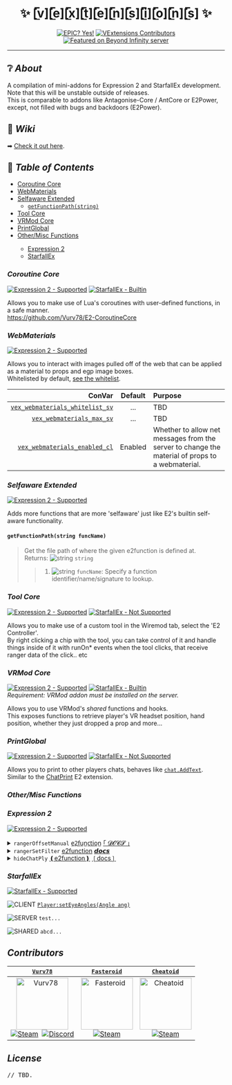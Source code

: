 <!-- TODO: Make Animated-PNG banner for VExtensions -->
<h1 align="center">&#x2728; [̲̅v][̲̅e][̲̅x][̲̅t][̲̅e][̲̅n][̲̅s][̲̅i][̲̅o][̲̅n][̲̅s] &#x2728;</h1>
<p align="center">
  <a href="https://github.com/Vurv78/VExtensions/pulse" title="EPIC? Yes!"><img src="https://img.shields.io/badge/epic%3F-yes-blue?style=for-the-badge&labelColor=303030" alt="EPIC? Yes!"></a>
  <a href="https://github.com/Vurv78/VExtensions/graphs/contributors" title="VExtensions Contributors"><img src="https://img.shields.io/github/contributors/Vurv78/VExtensions?label=AWESOME%20CONTRIBUTORS&logo=github&logoColor=white&style=for-the-badge&labelColor=303030" alt="VExtensions Contributors"></a>
  <a href="https://gmod-cheatoid.github.io/gmod-cheatoid/beyond-infinity.html" title="Featured on Beyond Infinity server" target="_blank"><img src="https://img.shields.io/badge/Featured%20Server-Beyond%20Infinity-red?style=for-the-badge&labelColor=303030&color=blue" alt="Featured on Beyond Infinity server"></a>
</p>

-----

## ❔ ***About***
A compilation of mini-addons for Expression 2 and StarfallEx development.  
Note that this will be unstable outside of releases.  
This is comparable to addons like Antagonise-Core / AntCore or E2Power, except, not filled with bugs and backdoors (E2Power).

## 📕 ***Wiki***
➡ [Check it out here](https://github.com/Vurv78/VExtensions/wiki).

## 💠 ***Table of Contents***
<p align="right">
<ul>
  <li><a href="#coroutine-core">Coroutine Core</a></li>
  <li><a href="#webmaterials">WebMaterials</a></li>
  <li><a href="#selfaware-extended">Selfaware Extended</a>
  <ul>
    <li><a href="#getfunctionpathstring-funcname"><code>getFunctionPath(string)</code></a></li>
  </ul>
  </li>
  <li><a href="#tool-core">Tool Core</a></li>
  <li><a href="#vrmod-core">VRMod Core</a></li>
  <li><a href="#printglobal">PrintGlobal</a></li>
  <li><a href="#othermisc-functions">Other/Misc Functions</a></li>
  <ul>
    <li><a href="#expression-2">Expression 2</a></li>
    <li><a href="#starfallex">StarfallEx</a></li>
  </ul>
  </ul>
</p>

### ***Coroutine Core***
[![][E2-yes]](https://github.com/Vurv78/VExtensions/blob/master/lua/entities/gmod_wire_expression2/core/custom/sv_coroutines.lua) [![][SF-builtin]](#coroutine-core)

Allows you to make use of Lua's coroutines with user-defined functions, in a safe manner.  
https://github.com/Vurv78/E2-CoroutineCore

### ***WebMaterials***
[![][E2-yes]](https://github.com/Vurv78/VExtensions/blob/master/lua/entities/gmod_wire_expression2/core/custom/sv_webmaterials.lua)

Allows you to interact with images pulled off of the web that can be applied as a material to props and egp image boxes.  
Whitelisted by default, [see the whitelist](https://github.com/Vurv78/VExtensions/search?q=%22local+URLMatches%22+filename%3Asv_webmaterials.lua).

| ConVar | Default | Purpose |
|-------:|:-------:|:--------|
| [`vex_webmaterials_whitelist_sv`](https://github.com/Vurv78/VExtensions/search?q=%22CreateConVar+vex_webmaterials_whitelist_sv%22) | ... | TBD |
| [`vex_webmaterials_max_sv`](https://github.com/Vurv78/VExtensions/search?q=%22CreateConVar+vex_webmaterials_max_sv%22) | ... | TBD |
| [`vex_webmaterials_enabled_cl`](https://github.com/Vurv78/VExtensions/search?q=%22CreateConVar+vex_webmaterials_enabled_cl%22) | Enabled | Whether to allow net messages from the server to change the material of props to a webmaterial. |

### ***Selfaware Extended***
[![][E2-yes]](https://github.com/Vurv78/VExtensions/blob/master/lua/entities/gmod_wire_expression2/core/custom/sv_selfaware2.lua)

Adds more functions that are more 'selfaware' just like E2's builtin self-aware functionality.

#### `getFunctionPath(string funcName)`
> Get the file path of where the given e2function is defined at.  
> Returns: ![][string] `string`  
> > 1. ![][string] `funcName`: Specify a function identifier/name/signature to lookup.

### ***Tool Core***
[![][E2-yes]](https://github.com/Vurv78/VExtensions/blob/master/lua/entities/gmod_wire_expression2/core/custom/sv_e2controller.lua) [![][SF-no]](#tool-core)

Allows you to make use of a custom tool in the Wiremod tab, select the 'E2 Controller'.  
By right clicking a chip with the tool, you can take control of it and handle things inside of it with runOn* events when the tool clicks, that receive ranger data of the click.. etc

### ***VRMod Core***
[![][E2-yes]](https://github.com/Vurv78/VExtensions/blob/master/lua/entities/gmod_wire_expression2/core/custom/sv_vrmod.lua) [![][SF-builtin]](#vrmod-core)  
_Requirement: VRMod addon must be installed on the server._

Allows you to use VRMod's *shared* functions and hooks.  
This exposes functions to retrieve player's VR headset position, hand position, whether they just dropped a prop and more...

### ***PrintGlobal***
[![][E2-yes]](https://github.com/Vurv78/VExtensions/blob/master/lua/entities/gmod_wire_expression2/core/custom/sv_printglobal.lua) [![][SF-no]](#printglobal)

Allows you to print to other players chats, behaves like [`chat.AddText`](https://wiki.facepunch.com/gmod/chat.AddText).  
Similar to the [ChatPrint](https://github.com/MattJeanes/ChatPrint) E2 extension.

### ***Other/Misc Functions***
### ***Expression 2***
[![][E2-yes]](https://github.com/Vurv78/VExtensions/blob/master/lua/entities/gmod_wire_expression2/core/custom/sv_vex_main.lua)

<details>
<summary><code>rangerOffsetManual</code> <a href="https://github.com/Vurv78/VExtensions/search?q=%22e2function+ranger+rangerOffsetManual%22+filename%3Asv_vex_main.lua&type=Code">e̲2̲f̲u̲n̲c̲t̲i̲o̲n̲<a/> <a href="https://github.com/Vurv78/VExtensions/search?q=%22desc+rangerOffsetManual+vvr%22+filename%3Acl_vexdocs.lua&type=Code">｢	𝓓𝓞𝓒𝓢 ｣</a></summary>
<p>

#### `rangerOffsetManual(vector startPos, vector endPos, array filter)`
  > Does a line trace from start position to the end position, with option to filter entities.  
  > Returns: ![][ranger] `ranger`  
  >> 1. ![][vector] `vector startPos`: The start position of the line trace.  
  >> 2. ![][vector] `vector endPos`: The end position of the line trace.  
  >> 3. ![][array] `array filter`: An array of entities to be filtered from line tracing.  
  > - [Example code is available here](https://gist.github.com/Cheatoid/2e3dd9802fb0153dac46f09f2dc7a0b2).

</p>
</details>

<details>
<summary><code>rangerSetFilter</code> <a href="https://github.com/Vurv78/VExtensions/search?q=%22e2function+number+rangerSetFilter%22+filename%3Asv_vex_main.lua&type=Code">e2function<a/> <a href="https://github.com/Vurv78/VExtensions/search?q=%22desc+rangerSetFilter+r%22+filename%3Acl_vexdocs.lua&type=Code">𝙙𝙤𝙘𝙨</a></summary>
<p>

![][number] = `rangerSetFilter(`![][array]`filter)`
> Sets the filter of your E2 rangers.

</p>
</details>

<details>
<summary><code>hideChatPly</code> <a href="https://github.com/Vurv78/VExtensions/search?q=%22e2function+void+hideChatPly%22+filename%3Asv_vex_main.lua&type=Code">❪e2function❫<a/> <a href="https://github.com/Vurv78/VExtensions/search?q=%22desc+hideChatPly+en%22+filename%3Acl_vexdocs.lua&type=Code">❲docs❳</a></summary>
<p>

`hideChatPly(`![][entity]`ply,`![][number]`yes)`
> Hides the chat of a player selected (by default enabled, but warns you when it is hidden and you can disable it with `canhidechatply_cl` ConVar

</p>
</details>

### ***StarfallEx***
[![][SF-yes]](https://github.com/Vurv78/VExtensions/blob/master/lua/starfall/libs_sh/playerex_sh.lua)

![][CLIENT] [`Player:setEyeAngles(Angle ang)`](https://github.com/Vurv78/VExtensions/search?q=%22player_methods+setEyeAngles%22+filename%3Aplayerex_sh.lua)

![][SERVER] `test...`

![][SHARED] `abcd...`

## ***Contributors***
| [<kbd>Vurv78</kbd>](https://github.com/Vurv78) | [<kbd>Fasteroid</kbd>](https://github.com/Fasteroid) | [<kbd>Cheatoid</kbd>](https://github.com/Cheatoid) |
| :-: | :-: | :-: |
| <a href="https://github.com/Vurv78/VExtensions/commits?author=Vurv78"><img src="https://avatars0.githubusercontent.com/u/56230599?s=120&v=4" width="120" alt="Vurv78"></a><br><a href="https://steamcommunity.com/profiles/76561198151473160" title="Steam"><img src="https://user-images.githubusercontent.com/13347909/101342422-d4154600-3882-11eb-96fb-be22b15fab9f.png" alt="Steam"></a>&#160;&#160;<a href="https://discord.com/users/363590853140152321" title="Discord"><img src="https://user-images.githubusercontent.com/13347909/101343935-045de400-3885-11eb-90e0-706875b1fd5c.png" alt="Discord"></a> | <a href="https://github.com/Vurv78/VExtensions/commits?author=Fasteroid"><img src="https://avatars0.githubusercontent.com/u/29342750?s=120&v=4" width="120" alt="Fasteroid"></a><br><a href="https://steamcommunity.com/profiles/76561198008093053" title="Steam"><img src="https://user-images.githubusercontent.com/13347909/101342422-d4154600-3882-11eb-96fb-be22b15fab9f.png" alt="Steam"></a> | <a href="https://github.com/Vurv78/VExtensions/commits?author=Cheatoid"><img src="https://avatars0.githubusercontent.com/u/13347909?s=120&v=4" width="120" alt="Cheatoid"></a><br><a href="https://steamcommunity.com/profiles/76561198119930042" title="Steam"><img src="https://user-images.githubusercontent.com/13347909/101342422-d4154600-3882-11eb-96fb-be22b15fab9f.png" alt="Steam"></a> |

## ***License***
<kbd>// TBD.</kbd>


[EPIC]: https://img.shields.io/badge/epic%3F-yes-blue?style=for-the-badge&labelColor=303030 "EPIC? Yes!"
[Contributors]: https://img.shields.io/github/contributors/Vurv78/VExtensions?label=AWESOME%20CONTRIBUTORS&logo=github&logoColor=white&style=for-the-badge&labelColor=303030 "VExtensions Contributors"
[GModServer]: https://img.shields.io/badge/Featured%20Server-Beyond%20Infinity-red?style=for-the-badge&labelColor=303030&color=blue "Featured on Beyond Infinity server"
[SteamLogo]: https://user-images.githubusercontent.com/13347909/101342422-d4154600-3882-11eb-96fb-be22b15fab9f.png "Steam"
[DiscordLogo]: https://user-images.githubusercontent.com/13347909/101343935-045de400-3885-11eb-90e0-706875b1fd5c.png "Discord"
[array]: https://raw.githubusercontent.com/wiki/wiremod/wire/Type-Array.png "array"
[number]: https://raw.githubusercontent.com/wiki/wiremod/wire/Type-Number.png "number"
[string]: https://raw.githubusercontent.com/wiki/wiremod/wire/Type-String.png "string"
[ranger]: https://raw.githubusercontent.com/wiki/wiremod/wire/Type-RangerData.png "ranger"
[vector]: https://raw.githubusercontent.com/wiki/wiremod/wire/Type-Vector.png "vector"
[entity]: https://raw.githubusercontent.com/wiki/wiremod/wire/Type-Entity.png "entity"
[E2-yes]: https://img.shields.io/badge/Expression%202-yes-green?style=flat-square&labelColor=303030&color=128023 "Expression 2 - Supported"
[E2-no]: https://img.shields.io/badge/Expression%202-no-red?style=flat-square&labelColor=303030&color=9a1616 "Expression 2 - Not Supported"
[SF-builtin]: https://img.shields.io/badge/StarfallEx-builtin-green?style=flat-square&labelColor=1b6eae&color=78aa1c "StarfallEx - Builtin"
[SF-yes]: https://img.shields.io/badge/StarfallEx-yes-green?style=flat-square&labelColor=1b6eae&color=78aa1c "StarfallEx - Supported"
[SF-no]: https://img.shields.io/badge/StarfallEx-no-red?style=flat-square&labelColor=1b6eae&color=da5a53 "StarfallEx - Not Supported"
[CLIENT]: https://img.shields.io/badge/-CLIENT-dea909?style=flat-square "CLIENT"
[SERVER]: https://img.shields.io/badge/-SERVER-03a9f4?style=flat-square "SERVER"
[SHARED]: https://img.shields.io/badge/-SHARED-71a97f?style=flat-square "SHARED"
